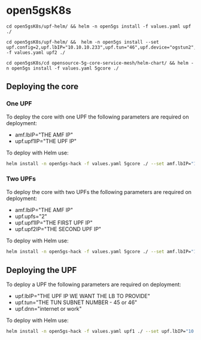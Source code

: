 # open5gsK8s

```
cd open5gsK8s/upf-helm/ && helm -n open5gs install -f values.yaml upf ./
```
```
cd open5gsK8s/upf-helm/ &&  helm -n open5gs install --set upf.config=2,upf.lbIP="10.10.10.233",upf.tun="46",upf.device="ogstun2",upf.dnn=ims -f values.yaml upf2 ./
```
```
cd open5gsK8s/cd opensource-5g-core-service-mesh/helm-chart/ && helm -n open5gs install -f values.yaml 5gcore ./
```

## Deploying the core

### One UPF
To deploy the core with one UPF the following parameters are required on deployment:
* amf.lbIP="THE AMF IP"
* upf.upf1IP="THE UPF IP"

To deploy with Helm use:
```bash
helm install -n open5gs-hack -f values.yaml 5gcore ./ --set amf.lbIP="10.10.10.221",upf.upf1IP="10.10.10.222"
```
### Two UPFs
To deploy the core with two UPFs the following parameters are required on deployment:
* amf.lbIP="THE AMF IP"
* upf.upfs="2"
* upf.upf1IP="THE FIRST UPF IP"
* upf.upf2IP="THE SECOND UPF IP"

To deploy with Helm use:
```bash
helm install -n open5gs-hack -f values.yaml 5gcore ./ --set amf.lbIP="10.10.10.221",upf.upfs="2",upf.upf1IP="10.10.10.222",upf.upf2IP="172.16.100.161"
```

## Deploying the UPF

To deploy a UPF the following parameters are required on deployment:
* upf.lbIP="THE UPF IP WE WANT THE LB TO PROVIDE"
* upf.tun="THE TUN SUBNET NUMBER - 45 or 46"
* upf.dnn="internet or work"

To deploy with Helm use:
```bash
helm install -n open5gs-hack -f values.yaml upf1 ./ --set upf.lbIP="10.10.10.222",upf.tun="45",upf.dnn="internet"
```